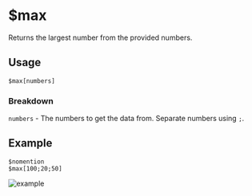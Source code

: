 # $max
Returns the largest number from the provided numbers.

## Usage
```
$max[numbers]
```

### Breakdown
`numbers` - The numbers to get the data from. Separate numbers using `;`.

## Example
```
$nomention
$max[100;20;50]
```

![example](https://user-images.githubusercontent.com/69215413/125180629-24160b80-e1ca-11eb-90f2-694bbe914498.png)
